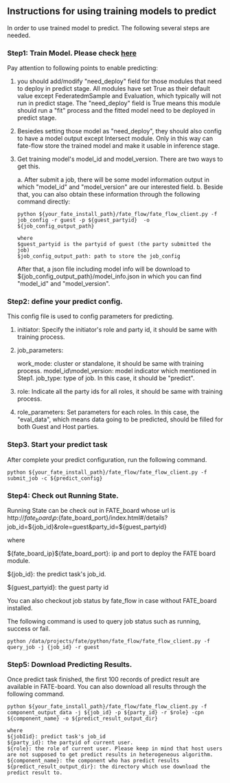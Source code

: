 ## Instructions for using training models to predict

In order to use trained model to predict. The following several steps are needed.

### Step1: Train Model. Please check [here](./README.md)

Pay attention to following points to enable predicting:
1. you should add/modify "need_deploy" field for those modules that need to deploy in predict stage. All modules have set True as their default value except FederatedmSample and Evaluation, which typically will not run in predict stage. The "need_deploy" field is True means this module should run a "fit" process and the fitted model need to be deployed in predict stage.

2. Besiedes setting those model as "need_deploy", they should also config to have a model output except Intersect module. Only in this way can fate-flow store the trained model and make it usable in inference stage.

3. Get training model's model_id and model_version. There are two ways to get this.
    
   a. After submit a job, there will be some model information output in which "model_id" and "model_version" are our interested field.
   b. Beside that, you can also obtain these information through the following command directly:
       
       python ${your_fate_install_path}/fate_flow/fate_flow_client.py -f job_config -r guest -p ${guest_partyid}  -o ${job_config_output_path}

       where
       $guest_partyid is the partyid of guest (the party submitted the job)
       $job_config_output_path: path to store the job_config
       
      After that, a json file including model info will be download to ${job_config_output_path}/model_info.json in which you can find "model_id" and "model_version".
      
### Step2: define your predict config.

This config file is used to config parameters for predicting.

1. initiator: Specify the initiator's role and party id, it should be same with training process.
2. job_parameters: 
    
    work_mode: cluster or standalone, it should be same with training process.
    model_id\model_version: model indicator which mentioned in Step1.
    job_type: type of job. In this case, it should be "predict".
3. role: Indicate all the party ids for all roles, it should be same with training process.
4. role_parameters: Set parameters for each roles. In this case, the "eval_data", which means data going to be predicted, should be filled for both Guest and Host parties.

### Step3. Start your predict task

After complete your predict configuration, run the following command.
    
    python ${your_fate_install_path}/fate_flow/fate_flow_client.py -f submit_job -c ${predict_config}
    
### Step4: Check out Running State. 

Running State can be check out in FATE_board whose url is http://${fate_board_ip}:${fate_board_port}/index.html#/details?job_id=${job_id}&role=guest&party_id=${guest_partyid}

where

${fate_board_ip}\${fate_board_port}: ip and port to deploy the FATE board module.

${job_id}: the predict task's job_id.

${guest_partyid}: the guest party id

You can also checkout job status by fate_flow in case without FATE_board installed.

The following command is used to query job status such as running, success or fail.

    python /data/projects/fate/python/fate_flow/fate_flow_client.py -f query_job -j {job_id} -r guest
   
### Step5: Download Predicting Results.

Once predict task finished, the first 100 records of predict result are available in FATE-board. You can also download all results through the following command.
  
    python ${your_fate_install_path}/fate_flow/fate_flow_client.py -f component_output_data -j ${job_id} -p ${party_id} -r $role} -cpn ${component_name} -o ${predict_result_output_dir}

    where
    ${jobIid}: predict task's job_id
    ${party_id}: the partyid of current user.
    ${role}: the role of current user. Please keep in mind that host users are not supposed to get predict results in heterogeneous algorithm.
    ${component_name}: the component who has predict results
    ${predict_result_output_dir}: the directory which use download the predict result to.

